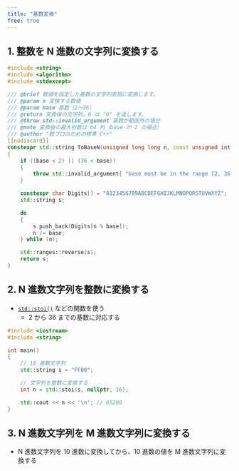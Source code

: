 ```yaml
---
title: "基数変換"
free: true
---
```


## 1. 整数を N 進数の文字列に変換する

```cpp
#include <string>
#include <algorithm>
#include <stdexcept>

/// @brief 数値を指定した基数の文字列表現に変換します。
/// @param n 変換する数値
/// @param base 基数（2～36）
/// @return 変換後の文字列。0 は "0" を返します。
/// @throw std::invalid_argument 基数が範囲外の場合
/// @note 変換後の最大桁数は 64 桁（base が 2 の場合）
/// @author "競プロのための標準 C++"
[[nodiscard]]
constexpr std::string ToBaseN(unsigned long long n, const unsigned int base)
{
	if ((base < 2) || (36 < base))
	{
		throw std::invalid_argument{ "base must be in the range [2, 36]." };
	}

	constexpr char Digits[] = "0123456789ABCDEFGHIJKLMNOPQRSTUVWXYZ";
	std::string s;

	do
	{
		s.push_back(Digits[n % base]);
		n /= base;
	} while (n);

	std::ranges::reverse(s);
	return s;
}
```


## 2. N 進数文字列を整数に変換する
- [`std::stoi()`](./stoi) などの関数を使う
	- 2 から 36 までの基数に対応する

```cpp
#include <iostream>
#include <string>

int main()
{
	// 16 進数文字列
	std::string s = "FF00";

	// 文字列を整数に変換する
	int n = std::stoi(s, nullptr, 16);

	std::cout << n << '\n'; // 65280
}
```


## 3. N 進数文字列を M 進数文字列に変換する
- N 進数文字列を 10 進数に変換してから、10 進数の値を M 進数文字列に変換する



